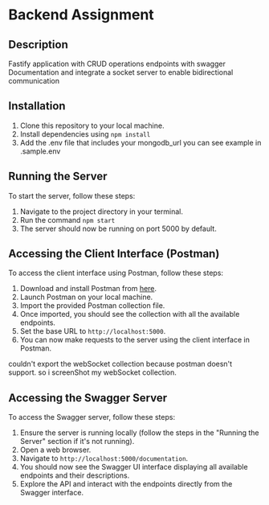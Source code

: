 # Backend Assignment

## Description
Fastify application with CRUD operations endpoints with swagger Documentation and integrate a socket server to enable bidirectional communication

## Installation
1. Clone this repository to your local machine.
2. Install dependencies using `npm install` 
3. Add the .env file that includes your mongodb_url you can see example in .sample.env

## Running the Server
To start the server, follow these steps:
1. Navigate to the project directory in your terminal.
2. Run the command `npm start`
3. The server should now be running on port 5000 by default.

## Accessing the Client Interface (Postman)
To access the client interface using Postman, follow these steps:
1. Download and install Postman from [here](https://www.postman.com/downloads/).
2. Launch Postman on your local machine.
3. Import the provided Postman collection file.
4. Once imported, you should see the collection with all the available endpoints.
5. Set the base URL to `http://localhost:5000`.
6. You can now make requests to the server using the client interface in Postman.

couldn't export the webSocket collection because postman doesn't support. 
so i screenShot my webSocket collection.

## Accessing the Swagger Server
To access the Swagger server, follow these steps:
1. Ensure the server is running locally (follow the steps in the "Running the Server" section if it's not running).
2. Open a web browser.
3. Navigate to `http://localhost:5000/documentation`.
4. You should now see the Swagger UI interface displaying all available endpoints and their descriptions.
5. Explore the API and interact with the endpoints directly from the Swagger interface.


